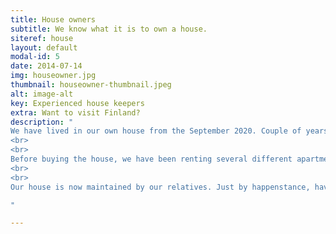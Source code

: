 ```yaml
---
title: House owners
subtitle: We know what it is to own a house.
siteref: house
layout: default
modal-id: 5
date: 2014-07-14
img: houseowner.jpg
thumbnail: houseowner-thumbnail.jpeg
alt: image-alt
key: Experienced house keepers
extra: Want to visit Finland?
description: "
We have lived in our own house from the September 2020. Couple of years as a home owner makes one even more mindfull of the wear and tear as well as the annual rutines that an apartment may include. It's not just about the weekly vacuuming, but also the montly routines with the air conditioner filters, setting up the yard at spring, and preparing the property for long, cold, snowy Finnish winter. Luckily, some tasks like snow plowing can now be skipped!
<br> 
<br>
Before buying the house, we have been renting several different apartments in Finland. Never had an issue with landlords, or vice versa. Latest one got a little new paint on the walls thanks to our decorative eye. Owner was pleased of the results!
<br> 
<br>
Our house is now maintained by our relatives. Just by happenstance, have you considered visiting Finland and are in need of a place to stay? 

"

---
```

